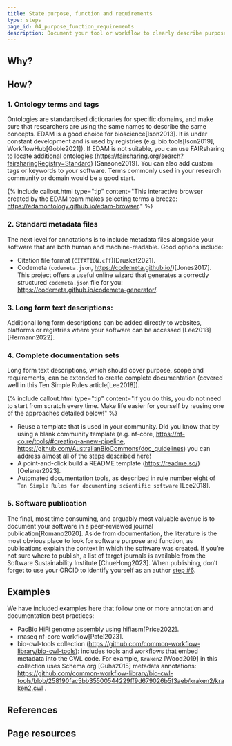 ```yaml
---
title: State purpose, function and requirements
type: steps
page_id: 04_purpose_function_requirements
description: Document your tool or workflow to clearly describe purpose, function and requirements. E.g. annotations, standard metadata files, long form text descriptions, complete user documentation and / or software publication. 
---
```



## Why?



## How?

### 1. Ontology terms and tags

Ontologies are standardised dictionaries for specific domains, and make sure that researchers are using the same names to describe the same concepts. EDAM is a good choice for bioscience[Ison2013]. It is under constant development and is used by registries (e.g. bio.tools[Ison2019], WorkflowHub[Goble2021]). If EDAM is not suitable, you can use FAIRsharing to locate additional ontologies (https://fairsharing.org/search?fairsharingRegistry=Standard) [Sansone2019]. You can also add custom tags or keywords to your software. Terms commonly used in your research community or domain would be a good start.

{% include callout.html type="tip" content="This interactive browser created by the EDAM team makes selecting terms a breeze: https://edamontology.github.io/edam-browser." %}

### 2. Standard metadata files

The next level for annotations is to include metadata files alongside your software that are both human and machine-readable. Good options include:

- Citation file format (`CITATION.cff`)[Druskat2021].
- Codemeta (`codemeta.json`, https://codemeta.github.io/)[Jones2017]. This project offers a useful online wizard that generates a correctly structured `codemeta.json` file for you: https://codemeta.github.io/codemeta-generator/.

### 3. Long form text descriptions: 

Additional long form descriptions can be added directly to websites, platforms or registries where your software can be accessed [Lee2018][Hermann2022]. 

### 4. Complete documentation sets

Long form text descriptions, which should cover purpose, scope and requirements, can be extended to create complete documentation (covered well in this Ten Simple Rules article[Lee2018]). 

{% include callout.html type="tip" content="If you do this, you do not need to start from scratch every time. Make life easier for yourself by reusing one of the approaches detailed below!" %}

- Reuse a template that is used in your community. Did you know that by using a blank community template (e.g. nf-core, https://nf-co.re/tools/#creating-a-new-pipeline, https://github.com/AustralianBioCommons/doc_guidelines) you can address almost all of the steps described here! 
- A point-and-click build a README template (https://readme.so/)[Oelsner2023]. 
- Automated documentation tools, as described in rule number eight of `Ten Simple Rules for documenting scientific software` [Lee2018].

### 5. Software publication

The final, most time consuming, and arguably most valuable avenue is to document your software in a peer-reviewed journal publication[Romano2020]. Aside from documentation, the literature is the most obvious place to look for software purpose and function, as publications explain the context in which the software was created. If you’re not sure where to publish, a list of target journals is available from the Software Sustainability Institute [ChueHong2023]. When publishing, don’t forget to use your ORCID to identify yourself as an author [step #6](#06_orcid).


## Examples

We have included examples here that follow one or more annotation and documentation best practices:

- PacBio HiFi genome assembly using hifiasm[Price2022].
- rnaseq nf-core workflow[Patel2023]. 
- bio-cwl-tools collection (https://github.com/common-workflow-library/bio-cwl-tools): includes tools and workflows that embed metadata into the CWL code. For example, `Kraken2` [Wood2019] in this collection uses Schema.org [Guha2015] metadata annotations: https://github.com/common-workflow-library/bio-cwl-tools/blob/258190fac5bb35500544229ff9d679026b5f3aeb/kraken2/kraken2.cwl .


## References


## Page resources

